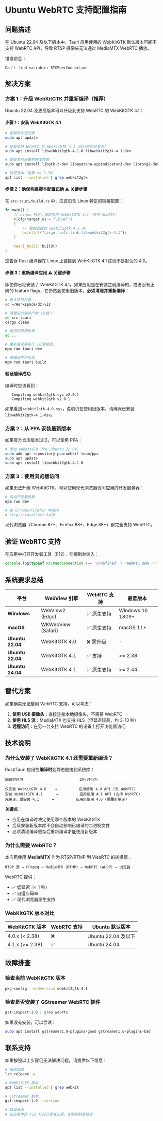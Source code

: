 # Ubuntu WebRTC 支持配置指南

## 问题描述

在 Ubuntu 22.04 及以下版本中，Tauri 应用使用的 WebKitGTK 默认版本可能不支持 WebRTC API，导致 RTSP 摄像头无法通过 MediaMTX WebRTC 播放。

错误信息：
```
Can't find variable: RTCPeerConnection
```

## 解决方案

### 方案 1：升级 WebKitGTK 并重新编译（推荐）

Ubuntu 22.04 及更高版本可以升级到支持 WebRTC 的 WebKitGTK 4.1：

#### 步骤 1：安装 WebKitGTK 4.1

```bash
# 更新软件包列表
sudo apt update

# 安装支持 WebRTC 的 WebKitGTK 4.1（运行时和开发包）
sudo apt install libwebkit2gtk-4.1-0 libwebkit2gtk-4.1-dev

# 安装其他必要的开发依赖
sudo apt install libgtk-3-dev libayatana-appindicator3-dev librsvg2-dev

# 验证版本（需要 >= 2.38）
apt list --installed | grep webkit2gtk
```

#### 步骤 2：确保构建脚本配置正确 ⚠️ **关键步骤**

在 `src-tauri/build.rs` 中，应该包含 Linux 特定的链接配置：

```rust
fn main() {
    // Linux 特定：强制使用 WebKitGTK 4.1（支持 WebRTC）
    #[cfg(target_os = "linux")]
    {
        // 强制链接到 webkit2gtk-4.1 库
        println!("cargo:rustc-link-lib=webkit2gtk-4.1");
    }
    
    tauri_build::build()
}
```

这告诉 Rust 编译器在 Linux 上链接到 WebKitGTK 4.1 库而不是默认的 4.0。

#### 步骤 3：重新编译应用 ⚠️ **关键步骤**

即使你已经安装了 WebKitGTK 4.1，如果应用是在安装之前编译的，或者没有正确的 feature flags，它仍然会使用旧版本。**必须清理并重新编译**：

```bash
# 进入项目目录
cd ~/Workspace/dz-viz

# 清理旧的编译产物（关键！）
cd src-tauri
cargo clean

# 返回项目根目录
cd ..

# 重新编译并运行（开发模式）
npm run tauri dev

# 或编译生产版本
npm run tauri build
```

#### 验证编译成功

编译时应该看到：
```
   Compiling webkit2gtk-sys v2.0.1
   Compiling webkit2gtk v2.0.1
```

如果看到 `webkit2gtk-4.0-sys`，说明仍在使用旧版本，请确保已安装 `libwebkit2gtk-4.1-dev`。

### 方案 2：从 PPA 安装最新版本

如果官方仓库版本过旧，可以使用 PPA：

```bash
# 添加 WebKitGTK PPA（Ubuntu 22.04）
sudo add-apt-repository ppa:webkit-team/ppa
sudo apt update
sudo apt install libwebkit2gtk-4.1-0
```

### 方案 3：使用浏览器访问

如果无法升级 WebKitGTK，可以使用现代浏览器访问应用的开发服务器：

```bash
# 启动开发服务器
npm run dev

# 在 Chrome/Firefox 中访问
# http://localhost:1420
```

现代浏览器（Chrome 87+、Firefox 88+、Edge 88+）都完全支持 WebRTC。

## 验证 WebRTC 支持

在应用中打开开发者工具（F12），在控制台输入：

```javascript
console.log(typeof RTCPeerConnection !== 'undefined' ? 'WebRTC 支持 ✅' : 'WebRTC 不支持 ❌');
```

## 系统要求总结

| 平台 | WebView 引擎 | WebRTC 支持 | 最低版本 |
|------|-------------|------------|----------|
| **Windows** | WebView2 (Edge) | ✅ 原生支持 | Windows 10 1809+ |
| **macOS** | WKWebView (Safari) | ✅ 原生支持 | macOS 11+ |
| **Ubuntu 22.04** | WebKitGTK 4.0 | ❌ 需升级 | - |
| **Ubuntu 22.04** | WebKitGTK 4.1 | ✅ 支持 | >= 2.38 |
| **Ubuntu 24.04** | WebKitGTK 4.1 | ✅ 原生支持 | >= 2.44 |

## 替代方案

如果确实无法启用 WebRTC 支持，可以考虑：

1. **使用 USB 摄像头**：直接连接本地摄像头，不需要 WebRTC
2. **使用 HLS 流**：MediaMTX 也支持 HLS（但延迟较高，约 3-10 秒）
3. **远程访问**：在另一台支持 WebRTC 的设备上打开浏览器访问

## 技术说明

### 为什么安装了 WebKitGTK 4.1 还需要重新编译？

Rust/Tauri 应用在**编译时**会静态链接到系统库：

```
编译时环境                          运行时行为
------------------------            -------------------------
仅安装 WebKitGTK 4.0    →          应用使用 4.0 API (无 WebRTC)
安装 WebKitGTK 4.1      →          应用使用 4.1 API (支持 WebRTC)
先编译，后安装 4.1      →          应用仍使用 4.0 (需重新编译)
```

**关键点**：
- 应用在编译时决定使用哪个版本的 WebKitGTK
- 后续安装新版本库不会自动影响已编译的二进制文件
- 必须清理编译缓存后重新编译才能使用新版本

### 为什么需要 WebRTC？

本应用使用 **MediaMTX** 作为 RTSP/RTMP 到 WebRTC 的转换器：

```
RTSP 源 → FFmpeg → MediaMTX (RTMP) → WebRTC (WHEP) → 浏览器
```

WebRTC 提供：
- ✅ 低延迟（< 1 秒）
- ✅ 自适应码率
- ✅ 现代浏览器原生支持

### WebKitGTK 版本对比

| WebKitGTK 版本 | WebRTC 支持 | Ubuntu 默认版本 |
|---------------|------------|----------------|
| 4.0.x (< 2.38) | ❌ | Ubuntu 22.04 及以下 |
| 4.1.x (>= 2.38) | ✅ | Ubuntu 24.04 |

## 故障排查

### 检查当前 WebKitGTK 版本

```bash
pkg-config --modversion webkit2gtk-4.1
```

### 检查是否安装了 GStreamer WebRTC 插件

```bash
gst-inspect-1.0 | grep webrtc
```

如果没有安装，可以尝试：

```bash
sudo apt install gstreamer1.0-plugins-good gstreamer1.0-plugins-bad
```

## 联系支持

如果按照以上步骤仍无法解决问题，请提供以下信息：

```bash
# 系统信息
lsb_release -a

# WebKitGTK 版本
apt list --installed | grep webkit

# GStreamer 版本
gst-inspect-1.0 --version

# 错误日志
# 在应用中按 F12 打开开发者工具，复制控制台错误
```

